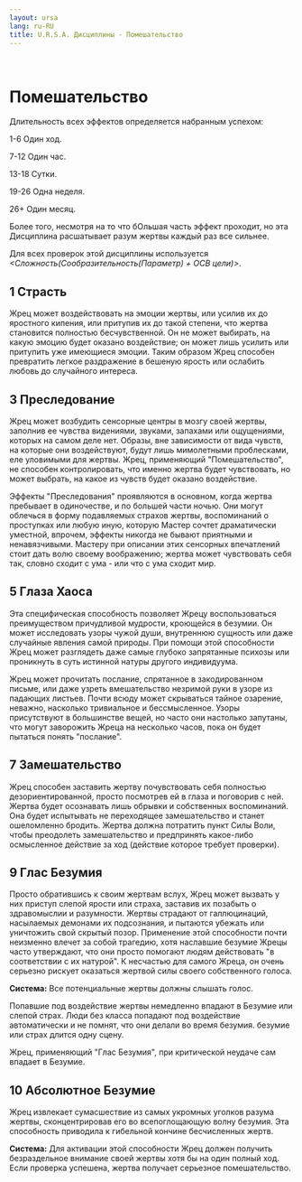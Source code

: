 ```yaml
---
layout: ursa
lang: ru-RU
title: U.R.S.A. Дисциплины - Помешательство
---
```


<div id="nav-placeholder"></div>
<script>
$(function(){
  $("#nav-placeholder").load("/ursa_doc/navbar.html");
});
</script>

<br>

# Помешательство

Длительность всех эффектов определяется набранным успехом:

1-6 Один ход.

7-12 Один час.

13-18 Сутки.

19-26 Одна неделя.

26+ Один месяц.

Более того, несмотря на то что бОльшая часть эффект проходит, но эта Дисциплина расшатывает разум жертвы каждый раз все сильнее.

Для всех проверок этой дисциплины используется *<Сложность(Сообразительность(Параметр) + ОСВ цели)>*.

## **1 Страсть**

Жрец может воздействовать на эмоции жертвы, или усилив их до яростного кипения, или притупив их до такой степени, что жертва становится полностью бесчувственной. Он не может выбирать, на какую эмоцию будет оказано воздействие; он может лишь усилить или притупить уже имеющиеся эмоции. Таким образом Жрец способен превратить легкое раздражение в бешеную ярость или ослабить любовь до случайного интереса.

## **3 Преследование**

Жрец может возбудить сенсорные центры в мозгу своей жертвы, заполнив ее чувства видениями, звуками, запахами или ощущениями, которых на самом деле нет. Образы, вне зависимости от вида чувств, на которые они воздействуют, будут лишь мимолетными проблесками, еле уловимыми для жертвы. Жрец, применяющий "Помешательство", не способен контролировать, что именно жертва будет чувствовать, но может выбрать, на какое из чувств будет оказано воздействие.

Эффекты "Преследования" проявляются в основном, когда жертва пребывает в одиночестве, и по большей части ночью. Они могут облечься в форму подавляемых страхов жертвы, воспоминаний о проступках или любую иную, которую Мастер сочтет драматически уместной, впрочем, эффекты никогда не бывают приятными и ненавязчивыми. Мастеру при описании этих сенсорных впечатлений стоит дать волю своему воображению; жертва может чувствовать себя так, словно сходит с ума - или что с ума сходит мир.

## **5 Глаза Хаоса**

Эта специфическая способность позволяет Жрецу воспользоваться преимуществом причудливой мудрости, кроющейся в безумии. Он может исследовать узоры чужой души, внутреннюю сущность или даже случайные явления самой природы. При помощи этой способности Жрец может разглядеть даже самые глубоко запрятанные психозы или проникнуть в суть истинной натуры другого индивидуума.

Жрец может прочитать послание, спрятанное в закодированном письме, или даже узреть вмешательство незримой руки в узоре из падающих листьев. Почти всюду может скрываться тайное озарение, неважно, насколько тривиальное и бессмысленное. Узоры присутствуют в большинстве вещей, но часто они настолько запутаны, что могут заворожить Жреца на несколько часов, пока он будет пытаться понять "послание".

## **7 Замешательство**

Жрец способен заставить жертву почувствовать себя полностью дезориентированной, просто посмотрев ей в глаза и поговорив с ней. Жертва будет осознавать лишь обрывки и собственных воспоминаний. Она будет испытывать не переходящее замешательство и станет ошеломленно бродить. Жертва должна потратить пункт Силы Воли, чтобы преодолеть замешательство и предпринять какое-либо осмысленное действие за ход (действие которое требует проверки).

## **9 Глас Безумия**

Просто обратившись к своим жертвам вслух, Жрец может вызвать у них приступ слепой ярости или страха, заставив их позабыть о здравомыслии и разумности. Жертвы страдают от галлюцинаций, насылаемых демонами их подсознания, и пытаются убежать или уничтожить свой скрытый позор. Применение этой способности почти неизменно влечет за собой трагедию, хотя наславшие безумие Жрецы часто утверждают, что они просто помогают людям действовать "в соответствии с их натурой". К несчастью для самого Жреца, он очень серьезно рискует оказаться жертвой силы своего собственного голоса.

**Система:** Все потенциальные жертвы должны слышать голос.

Попавшие под воздействие жертвы немедленно впадают в Безумие или слепой страх. Люди без класса попадают под воздействие автоматически и не помнят, что они делали во время безумия. безумие или страх длится одну сцену.

Жрец, применяющий "Глас Безумия", при критической неудаче сам впадает в Безумие.

## **10 Абсолютное Безумие**

Жрец извлекает сумасшествие из самых укромных уголков разума жертвы, сконцентрировав его во всепоглощающую волну безумия. Эта способность приводила к гибельной кончине бесчисленных жертв.

**Система:** Для активации этой способности Жрец должен получить безраздельное внимание своей жертвы хотя бы на один полный ход. Если проверка успешена, жертва получает серьезное помешательство.
